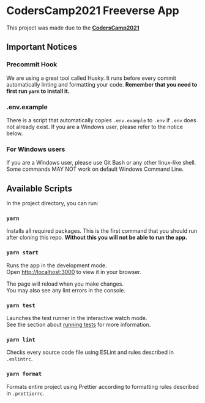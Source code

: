 # CodersCamp2021 Freeverse App

This project was made due to the **[CodersCamp2021](https://www.coderscamp.edu.pl/)**

## Important Notices

### Precommit Hook

We are using a great tool called Husky. It runs before every commit automatically linting and formatting your code.
**Remember that you need to first run `yarn` to install it.**

### .env.example

There is a script that automatically copies `.env.example` to `.env` if `.env` does not already exist.
If you are a Windows user, please refer to the notice below.

### For Windows users

If you are a Windows user, please use Git Bash or any other linux-like shell.
Some commands MAY NOT work on default Windows Command Line.

## Available Scripts

In the project directory, you can run:

### `yarn`

Installs all required packages.
This is the first command that you should run after cloning this repo.
**Without this you will not be able to run the app.**

### `yarn start`

Runs the app in the development mode.\
Open [http://localhost:3000](http://localhost:3000) to view it in your browser.

The page will reload when you make changes.\
You may also see any lint errors in the console.

### `yarn test`

Launches the test runner in the interactive watch mode.\
See the section about [running tests](https://facebook.github.io/create-react-app/docs/running-tests) for more information.

### `yarn lint`

Checks every source code file using ESLint and rules described in `.eslintrc`.

### `yarn format`

Formats entire project using Prettier according to formatting rules described in `.prettierrc`.

